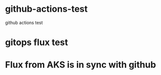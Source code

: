 # github-actions-test
github actions test

# gitops flux test
# Flux from AKS is in sync with github
